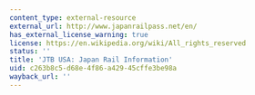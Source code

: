 ```yaml
---
content_type: external-resource
external_url: http://www.japanrailpass.net/en/
has_external_license_warning: true
license: https://en.wikipedia.org/wiki/All_rights_reserved
status: ''
title: 'JTB USA: Japan Rail Information'
uid: c263b8c5-d68e-4f86-a429-45cffe3be98a
wayback_url: ''
---
```

